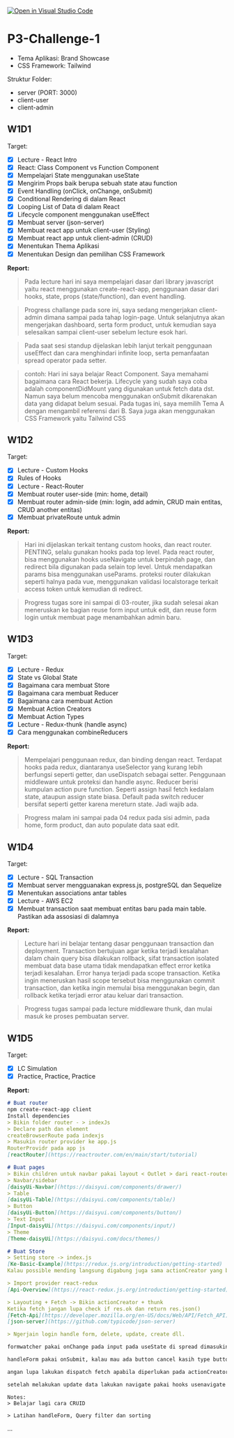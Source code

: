 [![Open in Visual Studio Code](https://classroom.github.com/assets/open-in-vscode-c66648af7eb3fe8bc4f294546bfd86ef473780cde1dea487d3c4ff354943c9ae.svg)](https://classroom.github.com/online_ide?assignment_repo_id=10471235&assignment_repo_type=AssignmentRepo)
# P3-Challenge-1

- Tema Aplikasi: Brand Showcase
- CSS Framework: Tailwind

Struktur Folder:

- server (PORT: 3000)
- client-user
- client-admin

## W1D1

Target:

- [x] Lecture - React Intro
- [x] React: Class Component vs Function Component
- [x] Mempelajari State menggunakan useState
- [x] Mengirim Props baik berupa sebuah state atau function
- [x] Event Handling (onClick, onChange, onSubmit)
- [x] Conditional Rendering di dalam React
- [x] Looping List of Data di dalam React
- [x] Lifecycle component menggunakan useEffect
- [x] Membuat server (json-server)
- [x] Membuat react app untuk client-user (Styling)
- [x] Membuat react app untuk client-admin (CRUD)
- [x] Menentukan Thema Aplikasi
- [x] Menentukan Design dan pemilihan CSS Framework

**Report:**

> Pada lecture hari ini saya mempelajari dasar dari library javascript yaitu react menggunakan create-react-app, penggunaan dasar dari hooks, state, props (state/function), dan event handling.

> Progress challange pada sore ini, saya sedang mengerjakan client-admin dimana sampai pada tahap login-page. Untuk selanjutnya akan mengerjakan dashboard, serta form product, untuk kemudian saya selesaikan sampai client-user sebelum lecture esok hari.

> Pada saat sesi standup dijelaskan lebih lanjut terkait penggunaan useEffect dan cara menghindari infinite loop, serta pemanfaatan spread operator pada setter.

> contoh: Hari ini saya belajar React Component. Saya memahami bagaimana cara React bekerja. Lifecycle yang sudah saya coba adalah componentDidMount yang digunakan untuk fetch data dst. Namun saya belum mencoba menggunakan onSubmit dikarenakan data yang didapat belum sesuai.
> Pada tugas ini, saya memilih Tema A dengan mengambil referensi dari B. Saya juga akan menggunakan CSS Framework yaitu Tailwind CSS

## W1D2

Target:

- [x] Lecture - Custom Hooks
- [x] Rules of Hooks
- [x] Lecture - React-Router
- [x] Membuat router user-side (min: home, detail)
- [x] Membuat router admin-side (min: login, add admin, CRUD main entitas, CRUD another entitas)
- [x] Membuat privateRoute untuk admin

**Report:**

> Hari ini dijelaskan terkait tentang custom hooks, dan react router. PENTING, selalu gunakan hooks pada top level. Pada react router, bisa menggunakan hooks useNavigate untuk berpindah page, dan redirect bila digunakan pada selain top level. Untuk mendapatkan params bisa menggunakan useParams. proteksi router dilakukan seperti halnya pada vue, menggunakan validasi localstorage terkait access token untuk kemudian di redirect.

> Progress tugas sore ini sampai di 03-router, jika sudah selesai akan meneruskan ke bagian reuse form input untuk edit, dan reuse form login untuk membuat page menambahkan admin baru.

## W1D3

Target:

- [x] Lecture - Redux
- [x] State vs Global State
- [x] Bagaimana cara membuat Store
- [x] Bagaimana cara membuat Reducer
- [x] Bagaimana cara membuat Action
- [x] Membuat Action Creators
- [x] Membuat Action Types
- [x] Lecture - Redux-thunk (handle async)
- [x] Cara menggunakan combineReducers

**Report:**

> Mempelajari penggunaan redux, dan binding dengan react. Terdapat hooks pada redux, diantaranya useSelector yang kurang lebih berfungsi seperti getter, dan useDispatch sebagai setter. Penggunaan middleware untuk proteksi dan handle async. Reducer berisi kumpulan action pure function. Seperti assign hasil fetch kedalam state, ataupun assign state biasa. Default pada switch reducer bersifat seperti getter karena mereturn state. Jadi wajib ada.

> Progress malam ini sampai pada 04 redux pada sisi admin, pada home, form product, dan auto populate data saat edit.

## W1D4

Target:

- [x] Lecture - SQL Transaction
- [x] Membuat server mengguanakan express.js, postgreSQL dan Sequelize
- [x] Menentukan associations antar tables
- [x] Lecture - AWS EC2
- [x] Membuat transaction saat membuat entitas baru pada main table. Pastikan ada assosiasi di dalamnya

**Report:**

> Lecture hari ini belajar tentang dasar penggunaan transaction dan deployment. Transaction bertujuan agar ketika terjadi kesalahan dalam chain query bisa dilakukan rollback, sifat transaction isolated membuat data base utama tidak mendapatkan effect error ketika terjadi kesalahan. Error hanya terjadi pada scope transaction. Ketika ingin meneruskan hasil scope tersebut bisa menggunakan commit transaction, dan ketika ingin memulai bisa menggunakan begin, dan rollback ketika terjadi error atau keluar dari transaction.

> Progress tugas sampai pada lecture middleware thunk, dan mulai masuk ke proses pembuatan server.

## W1D5

Target:

- [x] LC Simulation
- [x] Practice, Practice, Practice

**Report:**
```md
# Buat router
npm create-react-app client
Install dependencies
> Bikin folder router - > indexJs
> Declare path dan element
createBrowserRoute pada indexjs
> Masukin router provider ke app.js
RouterProvidr pada app js
[reactRouter](https://reactrouter.com/en/main/start/tutorial)
```

```md
# Buat pages
> Bikin children untuk navbar pakai layout < Outlet > dari react-router
> Navbar/sidebar
[daisyUi-Navbar](https://daisyui.com/components/drawer/)
> Table
[daisyUi-Table](https://daisyui.com/components/table/)
> Button
[daisyUi-Button](https://daisyui.com/components/button/)
> Text Input
[Input-daisyUi](https://daisyui.com/components/input/)
> Theme
[Theme-daisyUi](https://daisyui.com/docs/themes/)
```

```md
# Buat Store
> Setting store -> index.js
[Ke-Basic-Example](https://redux.js.org/introduction/getting-started)
Kalau possible mending langsung digabung juga sama actionCreator yang bakal butuh thunk.

> Import provider react-redux
[Api-Overview](https://react-redux.js.org/introduction/getting-started)

> Layouting + Fetch -> Bikin actionCreator + thunk
Ketika fetch jangan lupa check if res.ok dan return res.json()
[Fetch-Api](https://developer.mozilla.org/en-US/docs/Web/API/Fetch_API)
[json-server](https://github.com/typicode/json-server)

> Ngerjain login handle form, delete, update, create dll.

formwatcher pakai onChange pada input pada useState di spread dimasukin ke useState / lokal dulu.

handleForm pakai onSubmit, kalau mau ada button cancel kasih type button biar ga ngesubmit. Functionya berisi dispatch useState lokal formWatcher.

angan lupa lakukan dispatch fetch apabila diperlukan pada actionCreator/thunk setelah melakukan delete/post/patch.

setelah melakukan update data lakukan navigate pakai hooks usenavigate ke halaman yang dituju.
```

```
Notes:
> Belajar lagi cara CRUID

> Latihan handleForm, Query filter dan sorting
```
...
